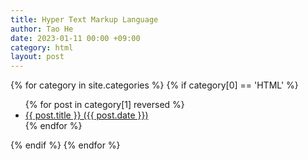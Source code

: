 ```yaml
---
title: Hyper Text Markup Language
author: Tao He
date: 2023-01-11 00:00 +09:00
category: html
layout: post
---
```


{% for category in site.categories %}
{% if category[0] == 'HTML' %}

  <ul>
    {% for post in category[1] reversed %}
      <li><a href="{{ post.url }}">{{ post.title }} ({{ post.date }})</a></li>
    {% endfor %}
  </ul>
	{% endif %}
{% endfor %}
